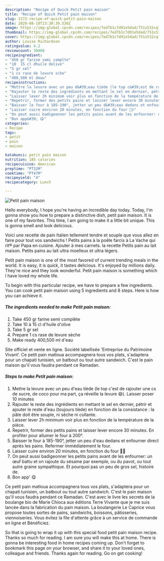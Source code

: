 ```yaml
---
description: "Recipe of Quick Petit pain maison"
title: "Recipe of Quick Petit pain maison"
slug: 2172-recipe-of-quick-petit-pain-maison
date: 2020-08-10T23:30:39.536Z
image: https://img-global.cpcdn.com/recipes/7ed7b1c7d91e5dad/751x532cq70/petit-pain-maison-photo-principale-de-la-recette.jpg
thumbnail: https://img-global.cpcdn.com/recipes/7ed7b1c7d91e5dad/751x532cq70/petit-pain-maison-photo-principale-de-la-recette.jpg
cover: https://img-global.cpcdn.com/recipes/7ed7b1c7d91e5dad/751x532cq70/petit-pain-maison-photo-principale-de-la-recette.jpg
author: Louise Richardson
ratingvalue: 4.2
reviewcount: 30408
recipeingredient:
- "450 gr farine semi complte"
- "10  15 cl dhuile dolive"
- "5 gr sel"
- "1 cs rase de levure sche"
- "400,500 ml deau"
recipeinstructions:
- "Mettre la levure avec un peu d&#39;eau tiède (le top c&#39;est de rajouter une cs de sucre, de coco pour ma part, ça réveille la levure 😄). Laisser poser 10 minutes"
- "Rajouter le reste des ingrédients en mettant le sel en dernier, pétrir et ajouter le reste d&#39;eau (toujours tiède) en fonction de la consistance : la pâte doit être souple, ni sèche ni collante."
- "Laisser lever 2h minimum voir plus en fonction de la température de la pièce."
- "Repetrir, former des petits pains et laisser lever encore 30 minutes. En profiter pour allumer le four à 200°."
- "Baisser le four à 185-190°, jetter un peu d&#39;eau dedans et enfourner direct après les pains. Refermer immédiatement le four."
- "Laisser cuire environ 20 minutes, en fonction du four 🤷‍♀️"
- "On peut aussi badigeonner les petits pains avant de les enfourner: un œuf battu et on rajoute du sésame par exemple, ou du pavot, ou tout autre graine sympathique. Et pourquoi pas un peu de gros sel, histoire de."
- "Bon app&#39; 😋"
categories:
- Recipe
tags:
- petit
- pain
- maison

katakunci: petit pain maison 
nutrition: 185 calories
recipecuisine: American
preptime: "PT32M"
cooktime: "PT47M"
recipeyield: "4"
recipecategory: Lunch

---
```



![Petit pain maison](https://img-global.cpcdn.com/recipes/7ed7b1c7d91e5dad/751x532cq70/petit-pain-maison-photo-principale-de-la-recette.jpg)

Hello everybody, I hope you're having an incredible day today. Today, I'm gonna show you how to prepare a distinctive dish, petit pain maison. It is one of my favorites. This time, I am going to make it a little bit unique. This is gonna smell and look delicious.

Voici une recette de pain Italien tellement tendre et souple que vous allez en faire pour tout vos sandwichs ! Petits pains à la poêle farcis à La Vache qui rit® par Papa en cuisine. Ajouter à mes carnets. la recette Petits pain au lait maison. Petits pains au lait ultra moelleux et ultra légers.

Petit pain maison is one of the most favored of current trending meals in the world. It is easy, it is quick, it tastes delicious. It's enjoyed by millions daily. They're nice and they look wonderful. Petit pain maison is something which I have loved my whole life.


To begin with this particular recipe, we have to prepare a few ingredients. You can cook petit pain maison using 5 ingredients and 8 steps. Here is how you can achieve it.

<!--inarticleads1-->

##### The ingredients needed to make Petit pain maison:

1. Take 450 gr farine semi complète
1. Take 10 à 15 cl d&#39;huile d&#39;olive
1. Take 5 gr sel
1. Prepare 1 cs rase de levure sèche
1. Make ready 400,500 ml d&#39;eau


Site officiel et vente en ligne. Société labellisée &#39;Entreprise du Patrimoine Vivant&#39;. Ce petit pain matloua accompagnera tous vos plats, s&#39;adaptera pour un chapati tunisien, un batbout ou tout autre sandwich. C&#39;est le pain maison qu&#39;il vous faudra pendant ce Ramadan. 

<!--inarticleads2-->

##### Steps to make Petit pain maison:

1. Mettre la levure avec un peu d&#39;eau tiède (le top c&#39;est de rajouter une cs de sucre, de coco pour ma part, ça réveille la levure 😄). Laisser poser 10 minutes
1. Rajouter le reste des ingrédients en mettant le sel en dernier, pétrir et ajouter le reste d&#39;eau (toujours tiède) en fonction de la consistance : la pâte doit être souple, ni sèche ni collante.
1. Laisser lever 2h minimum voir plus en fonction de la température de la pièce.
1. Repetrir, former des petits pains et laisser lever encore 30 minutes. En profiter pour allumer le four à 200°.
1. Baisser le four à 185-190°, jetter un peu d&#39;eau dedans et enfourner direct après les pains. Refermer immédiatement le four.
1. Laisser cuire environ 20 minutes, en fonction du four 🤷‍♀️
1. On peut aussi badigeonner les petits pains avant de les enfourner: un œuf battu et on rajoute du sésame par exemple, ou du pavot, ou tout autre graine sympathique. Et pourquoi pas un peu de gros sel, histoire de.
1. Bon app&#39; 😋


Ce petit pain matloua accompagnera tous vos plats, s&#39;adaptera pour un chapati tunisien, un batbout ou tout autre sandwich. C&#39;est le pain maison qu&#39;il vous faudra pendant ce Ramadan. C&#39;est avec le livre les secrets de la boulange bio de Marie Chioca aux éditions Terre Vivante que je me suis lancée dans la fabrication du pain maison. La boulangerie Le Caprice vous propose toutes sortes de pains, sandwichs, boissons, pâtisseries, viennoiseries. Vous évitez la file d&#39;attente grâce à un service de commande en ligne et Bénéficiez. 

So that is going to wrap it up with this special food petit pain maison recipe. Thanks so much for reading. I am sure you will make this at home. There is gonna be interesting food in home recipes coming up. Don't forget to bookmark this page on your browser, and share it to your loved ones, colleague and friends. Thanks again for reading. Go on get cooking!
